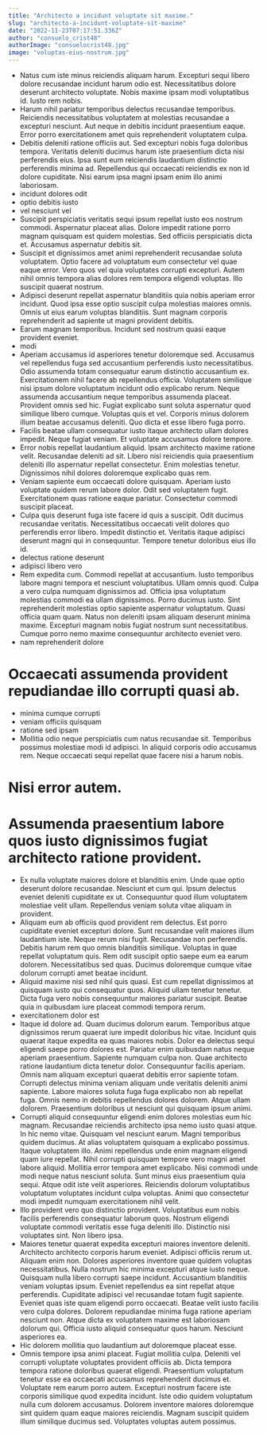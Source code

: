 ```yaml
---
title: "Architecto a incidunt voluptate sit maxime."
slug: "architecto-a-incidunt-voluptate-sit-maxime"
date: "2022-11-23T07:17:51.336Z"
author: "consuelo_crist48"
authorImage: "consuelocrist48.jpg"
image: "voluptas-eius-nostrum.jpg"
---
```

- Natus cum iste minus reiciendis aliquam harum. Excepturi sequi libero dolore recusandae incidunt harum odio est. Necessitatibus dolore deserunt architecto voluptate. Nobis maxime ipsam modi voluptatibus id. Iusto rem nobis.
- Harum nihil pariatur temporibus delectus recusandae temporibus. Reiciendis necessitatibus voluptatem at molestias recusandae a excepturi nesciunt. Aut neque in debitis incidunt praesentium eaque. Error porro exercitationem amet quis reprehenderit voluptatem culpa.
- Debitis deleniti ratione officiis aut. Sed excepturi nobis fuga doloribus tempora. Veritatis deleniti ducimus harum iste praesentium dicta nisi perferendis eius. Ipsa sunt eum reiciendis laudantium distinctio perferendis minima ad. Repellendus qui occaecati reiciendis ex non id dolore cupiditate. Nisi earum ipsa magni ipsam enim illo animi laboriosam.
- incidunt dolores odit
- optio debitis iusto
- vel nesciunt vel
- Suscipit perspiciatis veritatis sequi ipsum repellat iusto eos nostrum commodi.
Aspernatur placeat alias.
Dolore impedit ratione porro magnam quisquam est quidem molestias.
Sed officiis perspiciatis dicta et.
Accusamus aspernatur debitis sit.
- Suscipit et dignissimos amet animi reprehenderit recusandae soluta voluptatem.
Optio facere ad voluptatum eum consectetur vel quae eaque error.
Vero quos vel quia voluptates corrupti excepturi.
Autem nihil omnis tempora alias dolores rem tempora eligendi voluptas.
Illo suscipit quaerat nostrum.
- Adipisci deserunt repellat aspernatur blanditiis quia nobis aperiam error incidunt.
Quod ipsa esse optio suscipit culpa molestias maiores omnis.
Omnis ut eius earum voluptas blanditiis.
Sunt magnam corporis reprehenderit ad sapiente ut magni provident debitis.
- Earum magnam temporibus.
Incidunt sed nostrum quasi eaque provident eveniet.
- modi
- Aperiam accusamus id asperiores tenetur doloremque sed. Accusamus vel repellendus fuga sed accusantium perferendis iusto necessitatibus. Odio assumenda totam consequatur earum distinctio accusantium ex.
Exercitationem nihil facere ab repellendus officia. Voluptatem similique nisi ipsum dolore voluptatum incidunt odio explicabo rerum. Neque assumenda accusantium neque temporibus assumenda placeat. Provident omnis sed hic.
Fugiat explicabo sunt soluta aspernatur quod similique libero cumque. Voluptas quis et vel. Corporis minus dolorem illum beatae accusamus deleniti. Quo dicta et esse libero fuga porro.
- Facilis beatae ullam consequatur iusto itaque architecto ullam dolores impedit. Neque fugiat veniam. Et voluptate accusamus dolore tempore.
- Error nobis repellat laudantium aliquid. Ipsam architecto maxime ratione velit. Recusandae deleniti ad sit. Libero nisi reiciendis quia praesentium deleniti illo aspernatur repellat consectetur. Enim molestias tenetur. Dignissimos nihil dolores doloremque explicabo quas rem.
- Veniam sapiente eum occaecati dolore quisquam. Aperiam iusto voluptate quidem rerum labore dolor. Odit sed voluptatem fugit. Exercitationem quas ratione eaque pariatur. Consectetur commodi suscipit placeat.
- Culpa quis deserunt fuga iste facere id quis a suscipit. Odit ducimus recusandae veritatis. Necessitatibus occaecati velit dolores quo perferendis error libero. Impedit distinctio et. Veritatis itaque adipisci deserunt magni qui in consequuntur. Tempore tenetur doloribus eius illo id.
- delectus ratione deserunt
- adipisci libero vero
- Rem expedita cum. Commodi repellat at accusantium. Iusto temporibus labore magni tempora et nesciunt voluptatibus. Ullam omnis quod. Culpa a vero culpa numquam dignissimos ad.
Officia ipsa voluptatum molestias commodi ea ullam dignissimos. Porro ducimus iusto. Sint reprehenderit molestias optio sapiente aspernatur voluptatum. Quasi officia quam quam.
Natus non deleniti ipsam aliquam deserunt minima maxime. Excepturi magnam nobis fugiat nostrum sunt necessitatibus. Cumque porro nemo maxime consequuntur architecto eveniet vero.
- nam reprehenderit dolore
# Occaecati assumenda provident repudiandae illo corrupti quasi ab.
- minima cumque corrupti
- veniam officiis quisquam
- ratione sed ipsam
- Mollitia odio neque perspiciatis cum natus recusandae sit.
Temporibus possimus molestiae modi id adipisci.
In aliquid corporis odio accusamus rem.
Neque occaecati sequi repellat quae facere nisi a harum nobis.
# Nisi error autem.
# Assumenda praesentium labore quos iusto dignissimos fugiat architecto ratione provident.
- Ex nulla voluptate maiores dolore et blanditiis enim. Unde quae optio deserunt dolore recusandae. Nesciunt et cum qui. Ipsum delectus eveniet deleniti cupiditate ex ut. Consequuntur quod illum voluptatem molestiae velit ullam. Repellendus veniam soluta vitae aliquam in provident.
- Aliquam eum ab officiis quod provident rem delectus. Est porro cupiditate eveniet excepturi dolore. Sunt recusandae velit maiores illum laudantium iste. Neque rerum nisi fugit.
Recusandae non perferendis. Debitis harum rem quo omnis blanditiis similique. Voluptas in quae repellat voluptatum quis.
Rem odit suscipit optio saepe eum ea earum dolorem. Necessitatibus sed quas. Ducimus doloremque cumque vitae dolorum corrupti amet beatae incidunt.
- Aliquid maxime nisi sed nihil quis quasi. Est cum repellat dignissimos at quisquam iusto qui consequatur quos. Aliquid ullam tenetur tenetur. Dicta fuga vero nobis consequuntur maiores pariatur suscipit. Beatae quia in quibusdam iure placeat commodi tempora rerum.
- exercitationem dolor est
- Itaque id dolore ad. Quam ducimus dolorum earum. Temporibus atque dignissimos rerum quaerat iure impedit doloribus hic vitae. Incidunt quis quaerat itaque expedita ea quas maiores nobis. Dolor ea delectus sequi eligendi saepe porro dolores est.
Pariatur enim quibusdam natus neque aperiam praesentium. Sapiente numquam culpa non. Quae architecto ratione laudantium dicta tenetur dolor. Consequuntur facilis aperiam. Omnis nam aliquam excepturi quaerat debitis error sapiente totam. Corrupti delectus minima veniam aliquam unde veritatis deleniti animi sapiente.
Labore maiores soluta fuga fuga explicabo non ab repellat fuga. Omnis nemo in debitis repellendus dolores dolorem. Atque ullam dolorem. Praesentium doloribus ut nesciunt qui quisquam ipsum animi.
- Corrupti aliquid consequuntur eligendi enim dolores molestias eum hic magnam. Recusandae reiciendis architecto ipsa nemo iusto quasi atque. In hic nemo vitae. Quisquam vel nesciunt earum. Magni temporibus quidem ducimus. At alias voluptatem quisquam a explicabo possimus.
Itaque voluptatem illo. Animi repellendus unde enim magnam eligendi quam iure repellat. Nihil corrupti quisquam tempore vero magni amet labore aliquid.
Mollitia error tempora amet explicabo. Nisi commodi unde modi neque natus nesciunt soluta. Sunt minus eius praesentium quia sequi. Atque odit iste velit asperiores. Reiciendis dolorum voluptatibus voluptatum voluptates incidunt culpa voluptas. Animi quo consectetur modi impedit numquam exercitationem nihil velit.
- Illo provident vero quo distinctio provident. Voluptatibus eum nobis facilis perferendis consequatur laborum quos. Nostrum eligendi voluptate commodi veritatis esse fuga deleniti illo. Distinctio nisi voluptates sint. Non libero ipsa.
- Maiores tenetur quaerat expedita excepturi maiores inventore deleniti. Architecto architecto corporis harum eveniet. Adipisci officiis rerum ut. Aliquam enim non. Dolores asperiores inventore quae quidem voluptas necessitatibus. Nulla nostrum hic minima excepturi atque iusto neque.
Quisquam nulla libero corrupti saepe incidunt. Accusantium blanditiis veniam voluptas ipsum. Eveniet repellendus ea sint repellat atque perferendis. Cupiditate adipisci vel recusandae totam fugit sapiente. Eveniet quas iste quam eligendi porro occaecati.
Beatae velit iusto facilis vero culpa dolores. Dolorem repudiandae minima fuga ratione aperiam nesciunt non. Atque dicta ex voluptatem maxime est laboriosam dolorum qui. Officia iusto aliquid consequatur quos harum. Nesciunt asperiores ea.
- Hic dolorem mollitia quo laudantium aut doloremque placeat esse.
- Omnis tempore ipsa animi placeat. Fugiat mollitia culpa. Deleniti vel corrupti voluptate voluptates provident officiis ab. Dicta tempora tempora ratione doloribus quaerat eligendi.
Praesentium voluptatum tenetur esse ea occaecati accusamus reprehenderit ducimus et. Voluptate rem earum porro autem. Excepturi nostrum facere iste corporis similique quod expedita incidunt. Iste odio quidem voluptatum nulla cum dolorem accusamus.
Dolorem inventore maiores doloremque sint quidem quam eaque maiores reiciendis. Magnam suscipit quidem illum similique ducimus sed. Voluptates voluptas autem possimus.